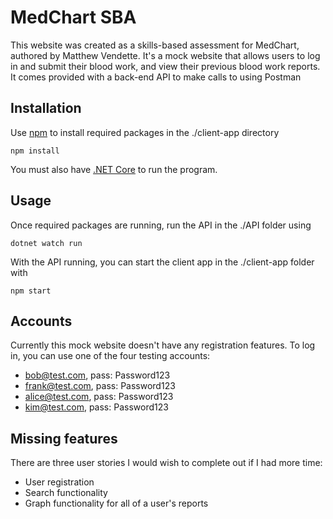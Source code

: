 # MedChart SBA

This website was created as a skills-based assessment for MedChart, authored by Matthew Vendette. It's a mock website that allows users to log in and submit their blood work, and view their previous blood work reports. It comes provided with a back-end API to make calls to using Postman

## Installation

Use [npm](https://www.npmjs.com/) to install required packages in the ./client-app directory
```
npm install
```

You must also have [.NET Core](https://dotnet.microsoft.com/) to run the program.

## Usage

Once required packages are running, run the API in the ./API folder using
```
dotnet watch run
```

With the API running, you can start the client app in the ./client-app folder with
```
npm start
```

## Accounts

Currently this mock website doesn't have any registration features. To log in, you can use one of the four testing accounts:
 * bob@test.com, pass: Password123
 * frank@test.com, pass: Password123
 * alice@test.com, pass: Password123
 * kim@test.com, pass: Password123

 ## Missing features
 There are three user stories I would wish to complete out if I had more time:
  * User registration
  * Search functionality
  * Graph functionality for all of a user's reports